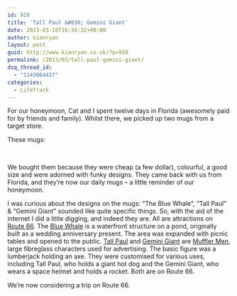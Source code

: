 ```yaml
---
id: 910
title: 'Tall Paul &#038; Gemini Giant'
date: 2013-03-16T16:34:32+00:00
author: kianryan
layout: post
guid: http://www.kianryan.co.uk/?p=910
permalink: /2013/03/tall-paul-gemini-giant/
dsq_thread_id:
  - "1143064437"
categories:
  - LifeTrack
---
```

For our honeymoon, Cat and I spent twelve days in Florida (awesomely paid for by friends and family). Whilst there, we picked up two mugs from a target store.

These mugs:

[<img src="/assets/images/2013/03/DSCF1316-300x225.jpg" alt=""   class="aligncenter size-medium wp-image-917" srcset="/assets/images/2013/03/DSCF1316-300x225.jpg 300w, /assets/images/2013/03/DSCF1316.jpg 1024w" sizes="(max-width: 300px) 100vw, 300px" />](/assets/images/2013/03/DSCF1316.jpg)

We bought them because they were cheap (a few dollar), colourful, a good size and were adorned with funky designs. They came back with us from Florida, and they&#8217;re now our daily mugs &#8211; a little reminder of our honeymoon.

I was curious about the designs on the mugs: &#8220;The Blue Whale&#8221;, &#8220;Tall Paul&#8221; & &#8220;Gemini Giant&#8221; sounded like quite specific things. So, with the aid of the internet I did a little digging, and indeed they are. All are attractions on [Route 66](http://en.wikipedia.org/wiki/U.S._Route_66). The [Blue Whale](http://en.wikipedia.org/wiki/Blue_Whale_of_Catoosa) is a waterfront structure on a pond, originally built as a wedding anniversary present. The area was expanded with picnic tables and opened to the public. [Tall Paul](http://www.historic66.com/illinois/site/atlanta-bunyon-giant-tall-paul.html) and [Gemini Giant](http://en.wikipedia.org/wiki/Gemini_Giant) are [Muffler Men](http://en.wikipedia.org/wiki/Muffler_Man), large fibreglass characters used for advertising. The basic figure was a lumberjack holding an axe. They were customised for various uses, including Tall Paul, who holds a giant hot dog and the Gemini Giant, who wears a space helmet and holds a rocket. Both are on Route 66.

We&#8217;re now considering a trip on Route 66.